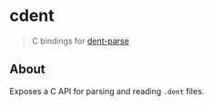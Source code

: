 # cdent
> C bindings for [dent-parse](https://github.com/Duckonaut/dent/tree/master/dent-parse)

## About
Exposes a C API for parsing and reading `.dent` files.

